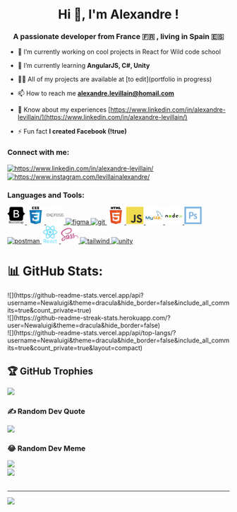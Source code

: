 <h1 align="center">Hi 👋, I'm Alexandre !</h1>
<h3 align="center">A passionate developer from France 🇫🇷 , living in Spain 🇪🇸 </h3>

- 🔭 I’m currently working on cool projects in React for Wild code school

- 🌱 I’m currently learning **AngularJS, C#, Unity**

- 👨‍💻 All of my projects are available at [to edit](portfolio in progress)

- 📫 How to reach me **alexandre.levillain@homail.com**

- 📄 Know about my experiences [https://www.linkedin.com/in/alexandre-levillain/](https://www.linkedin.com/in/alexandre-levillain/)

- ⚡ Fun fact **I created Facebook (!true)**

<h3 align="left">Connect with me:</h3>
<p align="left">
<a href="https://linkedin.com/in/https://www.linkedin.com/in/alexandre-levillain/" target="blank"><img align="center" src="https://raw.githubusercontent.com/rahuldkjain/github-profile-readme-generator/master/src/images/icons/Social/linked-in-alt.svg" alt="https://www.linkedin.com/in/alexandre-levillain/" height="30" width="40" /></a>
<a href="https://instagram.com/https://www.instagram.com/levillainalexandre/" target="blank"><img align="center" src="https://raw.githubusercontent.com/rahuldkjain/github-profile-readme-generator/master/src/images/icons/Social/instagram.svg" alt="https://www.instagram.com/levillainalexandre/" height="30" width="40" /></a>
</p>

<h3 align="left">Languages and Tools:</h3>
<p align="left"> <a href="https://getbootstrap.com" target="_blank" rel="noreferrer"> <img src="https://raw.githubusercontent.com/devicons/devicon/master/icons/bootstrap/bootstrap-plain-wordmark.svg" alt="bootstrap" width="40" height="40"/> </a> <a href="https://www.w3schools.com/css/" target="_blank" rel="noreferrer"> <img src="https://raw.githubusercontent.com/devicons/devicon/master/icons/css3/css3-original-wordmark.svg" alt="css3" width="40" height="40"/> </a> <a href="https://expressjs.com" target="_blank" rel="noreferrer"> <img src="https://raw.githubusercontent.com/devicons/devicon/master/icons/express/express-original-wordmark.svg" alt="express" width="40" height="40"/> </a> <a href="https://www.figma.com/" target="_blank" rel="noreferrer"> <img src="https://www.vectorlogo.zone/logos/figma/figma-icon.svg" alt="figma" width="40" height="40"/> </a> <a href="https://git-scm.com/" target="_blank" rel="noreferrer"> <img src="https://www.vectorlogo.zone/logos/git-scm/git-scm-icon.svg" alt="git" width="40" height="40"/> </a> <a href="https://www.w3.org/html/" target="_blank" rel="noreferrer"> <img src="https://raw.githubusercontent.com/devicons/devicon/master/icons/html5/html5-original-wordmark.svg" alt="html5" width="40" height="40"/> </a> <a href="https://developer.mozilla.org/en-US/docs/Web/JavaScript" target="_blank" rel="noreferrer"> <img src="https://raw.githubusercontent.com/devicons/devicon/master/icons/javascript/javascript-original.svg" alt="javascript" width="40" height="40"/> </a> <a href="https://www.mysql.com/" target="_blank" rel="noreferrer"> <img src="https://raw.githubusercontent.com/devicons/devicon/master/icons/mysql/mysql-original-wordmark.svg" alt="mysql" width="40" height="40"/> </a> <a href="https://nodejs.org" target="_blank" rel="noreferrer"> <img src="https://raw.githubusercontent.com/devicons/devicon/master/icons/nodejs/nodejs-original-wordmark.svg" alt="nodejs" width="40" height="40"/> </a> <a href="https://www.photoshop.com/en" target="_blank" rel="noreferrer"> <img src="https://raw.githubusercontent.com/devicons/devicon/master/icons/photoshop/photoshop-line.svg" alt="photoshop" width="40" height="40"/> </a> <a href="https://postman.com" target="_blank" rel="noreferrer"> <img src="https://www.vectorlogo.zone/logos/getpostman/getpostman-icon.svg" alt="postman" width="40" height="40"/> </a> <a href="https://reactjs.org/" target="_blank" rel="noreferrer"> <img src="https://raw.githubusercontent.com/devicons/devicon/master/icons/react/react-original-wordmark.svg" alt="react" width="40" height="40"/> </a> <a href="https://sass-lang.com" target="_blank" rel="noreferrer"> <img src="https://raw.githubusercontent.com/devicons/devicon/master/icons/sass/sass-original.svg" alt="sass" width="40" height="40"/> </a> <a href="https://tailwindcss.com/" target="_blank" rel="noreferrer"> <img src="https://www.vectorlogo.zone/logos/tailwindcss/tailwindcss-icon.svg" alt="tailwind" width="40" height="40"/> </a> <a href="https://unity.com/" target="_blank" rel="noreferrer"> <img src="https://www.vectorlogo.zone/logos/unity3d/unity3d-icon.svg" alt="unity" width="40" height="40"/> </a> </p>

# 📊 GitHub Stats:
<p align="left">
![](https://github-readme-stats.vercel.app/api?username=Newaluigi&theme=dracula&hide_border=false&include_all_commits=true&count_private=true)<br/>
![](https://github-readme-streak-stats.herokuapp.com/?user=Newaluigi&theme=dracula&hide_border=false)<br/>
![](https://github-readme-stats.vercel.app/api/top-langs/?username=Newaluigi&theme=dracula&hide_border=false&include_all_commits=true&count_private=true&layout=compact)
 </p>


## 🏆 GitHub Trophies
![](https://github-profile-trophy.vercel.app/?username=Newaluigi&theme=dracula&no-frame=false&no-bg=false&margin-w=4)

### ✍️ Random Dev Quote
![](https://quotes-github-readme.vercel.app/api?type=horizontal&theme=radical)

### 😂 Random Dev Meme
<img src="https://rm.up.railway.app/" width="512px"/>

<br/>  

<div><img src="https://spotify-github-profile.vercel.app/api/view?uid=1111483566&cover_image=true&theme=default&show_offline=true&background_color=121212&interchange=false&bar_color=9842bd&bar_color_cover=true" /></div>  

<br/>  




---
[![](https://visitcount.itsvg.in/api?id=Newaluigi&icon=0&color=6)](https://visitcount.itsvg.in)

